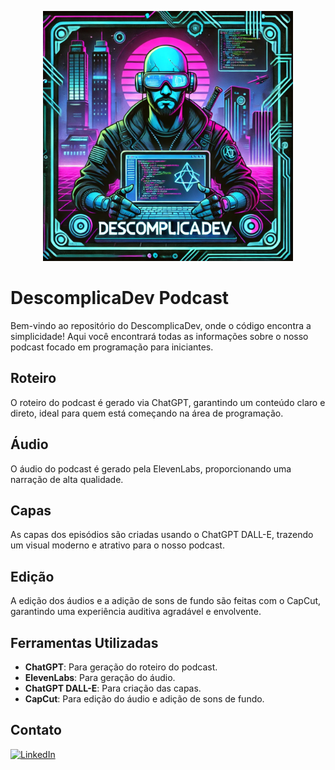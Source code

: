<p align="center">
<img 
    src="./descomplicadev-capa.png"
    width="400"
/>
</p>

# DescomplicaDev Podcast

Bem-vindo ao repositório do DescomplicaDev, onde o código encontra a simplicidade! Aqui você encontrará todas as informações sobre o nosso podcast focado em programação para iniciantes.

## Roteiro

O roteiro do podcast é gerado via ChatGPT, garantindo um conteúdo claro e direto, ideal para quem está começando na área de programação.

## Áudio

O áudio do podcast é gerado pela ElevenLabs, proporcionando uma narração de alta qualidade.

## Capas

As capas dos episódios são criadas usando o ChatGPT DALL-E, trazendo um visual moderno e atrativo para o nosso podcast.

## Edição

A edição dos áudios e a adição de sons de fundo são feitas com o CapCut, garantindo uma experiência auditiva agradável e envolvente. 

## Ferramentas Utilizadas

- **ChatGPT**: Para geração do roteiro do podcast.
- **ElevenLabs**: Para geração do áudio.
- **ChatGPT DALL-E**: Para criação das capas.
- **CapCut**: Para edição do áudio e adição de sons de fundo.

## Contato

[![LinkedIn](https://img.shields.io/badge/LinkedIn-0077B5?style=for-the-badge&logo=linkedin&logoColor=white)](www.linkedin.com/in/leandro-campos-dev/)
